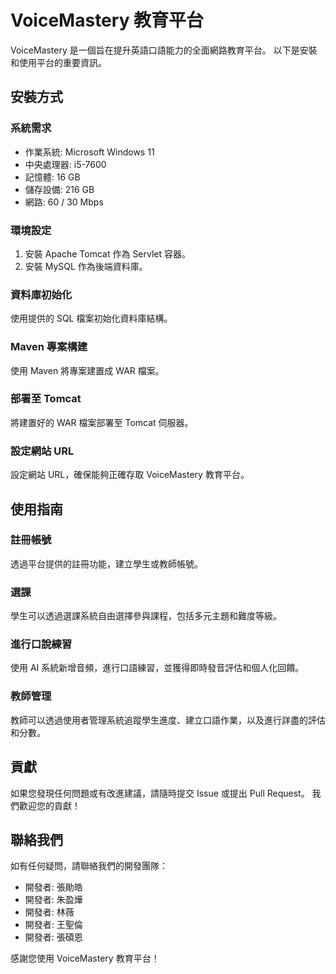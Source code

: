 # VoiceMastery 教育平台

VoiceMastery 是一個旨在提升英語口語能力的全面網路教育平台。 以下是安裝和使用平台的重要資訊。

## 安裝方式

### 系統需求

- 作業系統: Microsoft Windows 11
- 中央處理器: i5-7600
- 記憶體: 16 GB
- 儲存設備: 216 GB
- 網路: 60 / 30 Mbps

### 環境設定

1. 安裝 Apache Tomcat 作為 Servlet 容器。
2. 安裝 MySQL 作為後端資料庫。

### 資料庫初始化

使用提供的 SQL 檔案初始化資料庫結構。

### Maven 專案構建

使用 Maven 將專案建置成 WAR 檔案。

### 部署至 Tomcat

將建置好的 WAR 檔案部署至 Tomcat 伺服器。

### 設定網站 URL

設定網站 URL，確保能夠正確存取 VoiceMastery 教育平台。

## 使用指南

### 註冊帳號

透過平台提供的註冊功能，建立學生或教師帳號。

### 選課

學生可以透過選課系統自由選擇參與課程，包括多元主題和難度等級。

### 進行口說練習

使用 AI 系統新增音頻，進行口語練習，並獲得即時發音評估和個人化回饋。

### 教師管理

教師可以透過使用者管理系統追蹤學生進度、建立口語作業，以及進行詳盡的評估和分數。

## 貢獻

如果您發現任何問題或有改進建議，請隨時提交 Issue 或提出 Pull Request。 我們歡迎您的貢獻！

## 聯絡我們

如有任何疑問，請聯絡我們的開發團隊：

- 開發者: 張勛皓
- 開發者: 朱盈燁
- 開發者: 林薇
- 開發者: 王聖倫
- 開發者: 張碩恩

感謝您使用 VoiceMastery 教育平台！
